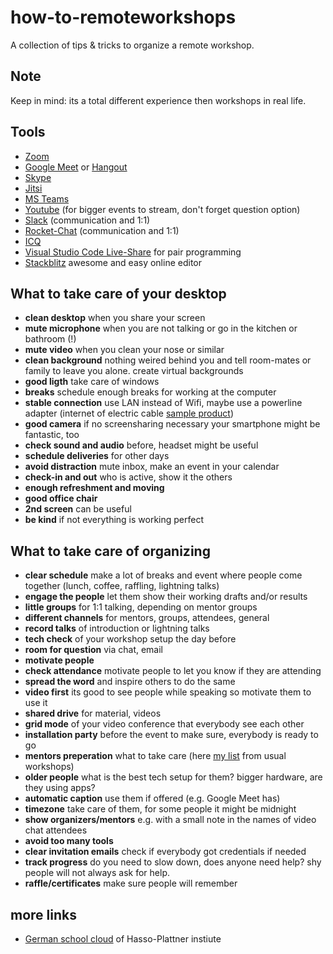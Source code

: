 # how-to-remoteworkshops
A collection of tips &amp; tricks to organize a remote workshop.

## Note
Keep in mind: its a total different experience then workshops in real life.

## Tools
* [Zoom](https://zoom.us/)
* [Google Meet](https://meet.google.com/) or [Hangout](https://hangouts.google.com/)
* [Skype](https://www.skype.com/de/)
* [Jitsi](https://jitsi.org/)
* [MS Teams](https://products.office.com/de-de/microsoft-teams/group-chat-software)
* [Youtube](https://www.youtube.com/) (for bigger events to stream, don't forget question option)
* [Slack](https://slack.com/) (communication and 1:1)
* [Rocket-Chat](https://rocket.chat/) (communication and 1:1)
* [ICQ](https://icq.com/)
* [Visual Studio Code Live-Share](https://code.visualstudio.com/blogs/2017/11/15/live-share) for pair programming
* [Stackblitz](https://stackblitz.com/) awesome and easy online editor

## What to take care of your desktop
* **clean desktop** when you share your screen
* **mute microphone** when you are not talking or go in the kitchen or bathroom (!)
* **mute video** when you clean your nose or similar
* **clean background** nothing weired behind you and tell room-mates or family to leave you alone. create virtual backgrounds 
* **good ligth** take care of windows
* **breaks** schedule enough breaks for working at the computer
* **stable connection** use LAN instead of Wifi, maybe use a powerline adapter (internet of electric cable [sample product](https://www.amazon.de/gp/product/B00ADW9R22/ref=ppx_yo_dt_b_asin_title_o05_s00?ie=UTF8&psc=1))
* **good camera** if no screensharing necessary your smartphone might be fantastic, too
* **check sound and audio** before, headset might be useful
* **schedule deliveries** for other days
* **avoid distraction** mute inbox, make an event in your calendar
* **check-in and out** who is active, show it the others
* **enough refreshment and moving**
* **good office chair**
* **2nd screen** can be useful
* **be kind** if not everything is working perfect

## What to take care of organizing
* **clear schedule** make a lot of breaks and event where people come together (lunch, coffee, raffling, lightning talks)
* **engage the people** let them show their working drafts and/or results
* **little groups** for 1:1 talking, depending on mentor groups
* **different channels** for mentors, groups, attendees, general
* **record talks** of introduction or lightning talks
* **tech check** of your workshop setup the day before
* **room for question** via chat, email
* **motivate people**
* **check attendance** motivate people to let you know if they are attending
* **spread the word** and inspire others to do the same
* **video first** its good to see people while speaking so motivate them to use it
* **shared drive** for material, videos
* **grid mode** of your video conference that everybody see each other
* **installation party** before the event to make sure, everybody is ready to go
* **mentors preperation** what to take care (here [my list](https://github.com/ng-girls/organizers-guide/blob/master/2-before-the-workshop/mentors_preperation.md) from usual workshops)
* **older people** what is the best tech setup for them? bigger hardware, are they using apps?
* **automatic caption** use them if offered (e.g. Google Meet has)
* **timezone** take care of them, for some people it might be midnight
* **show organizers/mentors** e.g. with a small note in the names of video chat attendees
* **avoid too many tools**
* **clear invitation emails** check if everybody got credentials if needed
* **track progress** do you need to slow down, does anyone need help? shy people will not always ask for help.
* **raffle/certificates** make sure people will remember

## more links
* [German school cloud](https://schul-cloud.org) of Hasso-Plattner instiute
